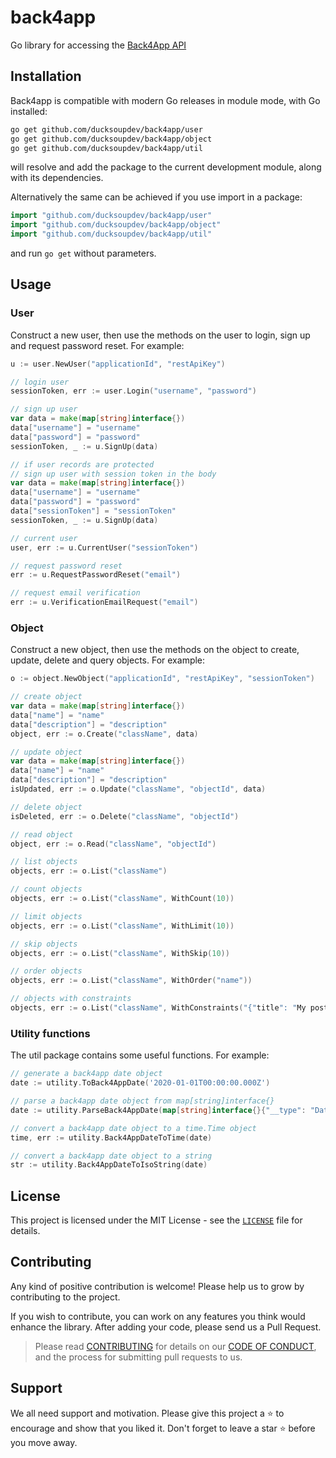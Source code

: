 # back4app

Go library for accessing the [Back4App API](https://www.back4app.com/)

## Installation ##

Back4app is compatible with modern Go releases in module mode, with Go installed:

```bash
go get github.com/ducksoupdev/back4app/user
go get github.com/ducksoupdev/back4app/object
go get github.com/ducksoupdev/back4app/util
```

will resolve and add the package to the current development module, along with its dependencies.

Alternatively the same can be achieved if you use import in a package:

```go
import "github.com/ducksoupdev/back4app/user"
import "github.com/ducksoupdev/back4app/object"
import "github.com/ducksoupdev/back4app/util"
```

and run `go get` without parameters.

## Usage

### User

Construct a new user, then use the methods on the user to
login, sign up and request password reset. For example:

```go
u := user.NewUser("applicationId", "restApiKey")

// login user
sessionToken, err := user.Login("username", "password")

// sign up user
var data = make(map[string]interface{})
data["username"] = "username"
data["password"] = "password"
sessionToken, _ := u.SignUp(data)

// if user records are protected
// sign up user with session token in the body
var data = make(map[string]interface{})
data["username"] = "username"
data["password"] = "password"
data["sessionToken"] = "sessionToken"
sessionToken, _ := u.SignUp(data)

// current user
user, err := u.CurrentUser("sessionToken")

// request password reset
err := u.RequestPasswordReset("email")

// request email verification
err := u.VerificationEmailRequest("email")
```

### Object

Construct a new object, then use the methods on the object to
create, update, delete and query objects. For example:

```go
o := object.NewObject("applicationId", "restApiKey", "sessionToken")

// create object
var data = make(map[string]interface{})
data["name"] = "name"
data["description"] = "description"
object, err := o.Create("className", data)

// update object
var data = make(map[string]interface{})
data["name"] = "name"
data["description"] = "description"
isUpdated, err := o.Update("className", "objectId", data)

// delete object
isDeleted, err := o.Delete("className", "objectId")

// read object
object, err := o.Read("className", "objectId")

// list objects
objects, err := o.List("className")

// count objects
objects, err := o.List("className", WithCount(10))

// limit objects
objects, err := o.List("className", WithLimit(10))

// skip objects
objects, err := o.List("className", WithSkip(10))

// order objects
objects, err := o.List("className", WithOrder("name"))

// objects with constraints
objects, err := o.List("className", WithConstraints("{"title": "My post title", "likes": { "$gt": 100 }}"))
```

### Utility functions

The util package contains some useful functions. For example:

```go
// generate a back4app date object
date := utility.ToBack4AppDate('2020-01-01T00:00:00.000Z')

// parse a back4app date object from map[string]interface{}
date := utility.ParseBack4AppDate(map[string]interface{}{"__type": "Date", "iso": "2020-01-01T00:00:00.000Z"})

// convert a back4app date object to a time.Time object
time, err := utility.Back4AppDateToTime(date)

// convert a back4app date object to a string
str := utility.Back4AppDateToIsoString(date)
```

## License

This project is licensed under the MIT License - see the [`LICENSE`](LICENSE) file for details.

## Contributing

Any kind of positive contribution is welcome! Please help us to grow by contributing to the project.

If you wish to contribute, you can work on any features you think would enhance the library. After adding your code, please send us a Pull Request.

> Please read [CONTRIBUTING](CONTRIBUTING.md) for details on our [CODE OF CONDUCT](CODE_OF_CONDUCT.md), and the process for submitting pull requests to us.

## Support

We all need support and motivation. Please give this project a ⭐️ to encourage and show that you liked it. Don't forget to leave a star ⭐️ before you move away.
